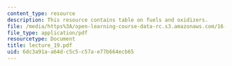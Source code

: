 ```yaml
---
content_type: resource
description: This resource contains table on fuels and oxidizers.
file: /media/https%3A/open-learning-course-data-rc.s3.amazonaws.com/16-512-rocket-propulsion-fall-2005/6dc3a91aa64dc5c5c57ae77b664ecb65_lecture_19.pdf
file_type: application/pdf
resourcetype: Document
title: lecture_19.pdf
uid: 6dc3a91a-a64d-c5c5-c57a-e77b664ecb65
---
```


